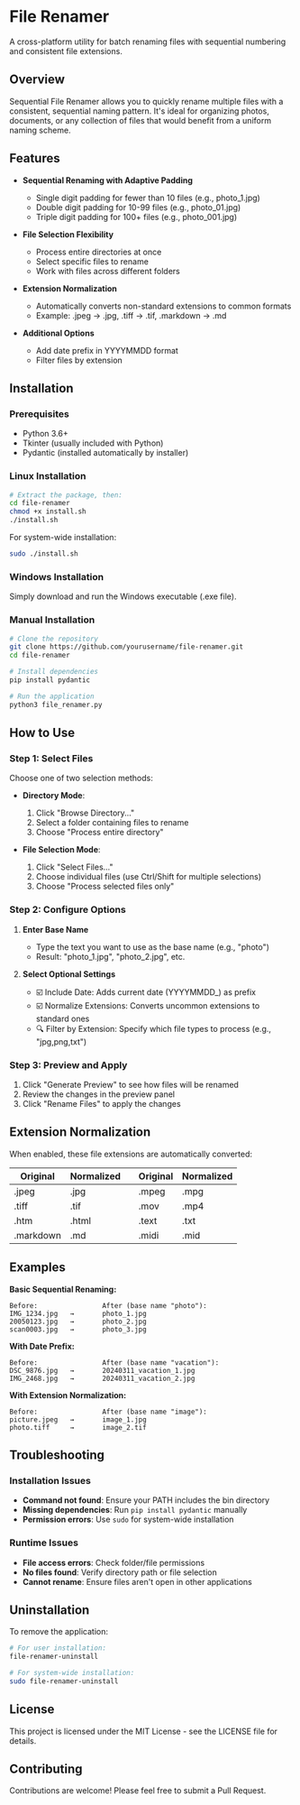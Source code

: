 # File Renamer

A cross-platform utility for batch renaming files with sequential numbering and consistent file extensions.

## Overview

Sequential File Renamer allows you to quickly rename multiple files with a consistent, sequential naming pattern. It's ideal for organizing photos, documents, or any collection of files that would benefit from a uniform naming scheme.

## Features

- **Sequential Renaming with Adaptive Padding**
  - Single digit padding for fewer than 10 files (e.g., photo_1.jpg)
  - Double digit padding for 10-99 files (e.g., photo_01.jpg)
  - Triple digit padding for 100+ files (e.g., photo_001.jpg)

- **File Selection Flexibility**
  - Process entire directories at once
  - Select specific files to rename
  - Work with files across different folders

- **Extension Normalization**
  - Automatically converts non-standard extensions to common formats
  - Example: .jpeg → .jpg, .tiff → .tif, .markdown → .md

- **Additional Options**
  - Add date prefix in YYYYMMDD format
  - Filter files by extension

## Installation

### Prerequisites

- Python 3.6+
- Tkinter (usually included with Python)
- Pydantic (installed automatically by installer)

### Linux Installation

```bash
# Extract the package, then:
cd file-renamer
chmod +x install.sh
./install.sh
```

For system-wide installation:
```bash
sudo ./install.sh
```

### Windows Installation

Simply download and run the Windows executable (.exe file).

### Manual Installation

```bash
# Clone the repository
git clone https://github.com/yourusername/file-renamer.git
cd file-renamer

# Install dependencies
pip install pydantic

# Run the application
python3 file_renamer.py
```

## How to Use

### Step 1: Select Files

Choose one of two selection methods:

- **Directory Mode**: 
  1. Click "Browse Directory..."
  2. Select a folder containing files to rename
  3. Choose "Process entire directory"

- **File Selection Mode**:
  1. Click "Select Files..."
  2. Choose individual files (use Ctrl/Shift for multiple selections)
  3. Choose "Process selected files only"

### Step 2: Configure Options

1. **Enter Base Name**
   - Type the text you want to use as the base name (e.g., "photo")
   - Result: "photo_1.jpg", "photo_2.jpg", etc.

2. **Select Optional Settings**
   - ☑️ Include Date: Adds current date (YYYYMMDD_) as prefix
   - ☑️ Normalize Extensions: Converts uncommon extensions to standard ones
   - 🔍 Filter by Extension: Specify which file types to process (e.g., "jpg,png,txt")

### Step 3: Preview and Apply

1. Click "Generate Preview" to see how files will be renamed
2. Review the changes in the preview panel
3. Click "Rename Files" to apply the changes

## Extension Normalization

When enabled, these file extensions are automatically converted:

| Original | Normalized |   | Original   | Normalized |
|----------|------------|---|------------|------------|
| .jpeg    | .jpg       |   | .mpeg      | .mpg       |
| .tiff    | .tif       |   | .mov       | .mp4       |
| .htm     | .html      |   | .text      | .txt       |
| .markdown| .md        |   | .midi      | .mid       |

## Examples

**Basic Sequential Renaming:**
```
Before:                After (base name "photo"):
IMG_1234.jpg   →       photo_1.jpg
20050123.jpg   →       photo_2.jpg
scan0003.jpg   →       photo_3.jpg
```

**With Date Prefix:**
```
Before:                After (base name "vacation"):
DSC_9876.jpg   →       20240311_vacation_1.jpg
IMG_2468.jpg   →       20240311_vacation_2.jpg
```

**With Extension Normalization:**
```
Before:                After (base name "image"):
picture.jpeg   →       image_1.jpg
photo.tiff     →       image_2.tif
```

## Troubleshooting

### Installation Issues

- **Command not found**: Ensure your PATH includes the bin directory
- **Missing dependencies**: Run `pip install pydantic` manually
- **Permission errors**: Use `sudo` for system-wide installation

### Runtime Issues

- **File access errors**: Check folder/file permissions
- **No files found**: Verify directory path or file selection
- **Cannot rename**: Ensure files aren't open in other applications

## Uninstallation

To remove the application:

```bash
# For user installation:
file-renamer-uninstall

# For system-wide installation:
sudo file-renamer-uninstall
```

## License

This project is licensed under the MIT License - see the LICENSE file for details.

## Contributing

Contributions are welcome! Please feel free to submit a Pull Request.
